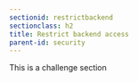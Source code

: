 ```yaml
---
sectionid: restrictbackend
sectionclass: h2
title: Restrict backend access
parent-id: security
---
```


This is a challenge section

